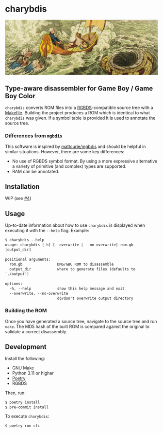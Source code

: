 # charybdis

<img src="./banner.jpg" alt="Britannia Between Scylla and Charybdis, James Gillray, 1793" title="Britannia Between Scylla and Charybdis, James Gillray, 1793" />

## Type-aware disassembler for Game Boy / Game Boy Color

`charybdis` converts ROM files into a [RGBDS](https://rgbds.gbdev.io/)-compatible source tree with a [Makefile](https://www.gnu.org/software/make/). Building the project produces a ROM which is identical to what `charybdis` was given. If a symbol table is provided it is used to annotate the source tree.

### Differences from `mgbdis`
This software is inspired by [mattcurie/mgbdis](https://github.com/mattcurie/mgbdis) and should be helpful in similar situations. However, there are some key differences:
* No use of RGBDS symbol format. By using a more expressive alternative a variety of primitive (and complex) types are supported.
* RAM can be annotated.

## Installation
WIP (see [#4](https://github.com/mn-revival/charybdis/issues/4))

## Usage
Up-to-date information about how to use `charybdis` is displayed when executing it with the `--help` flag. Example:

```
$ charybdis --help
usage: charybdis [-h] [--overwrite | --no-overwrite] rom.gb [output_dir]

positional arguments:
  rom.gb                DMG/GBC ROM to disassemble
  output_dir            where to generate files (defaults to `./output')

options:
  -h, --help            show this help message and exit
  --overwrite, --no-overwrite
                        do/don't overwrite output directory
```

### Building the ROM
Once you have generated a source tree, navigate to the source tree and run `make`. The MD5 hash of the built ROM is compared against the original to validate a correct disassembly.

## Development
Install the following:
* GNU Make
* Python 3.11 or higher
* [Poetry](https://python-poetry.org/)
* RGBDS

Then, run:
```
$ poetry install
$ pre-commit install
```

To execute `charybdis`:
```
$ poetry run cli
```
